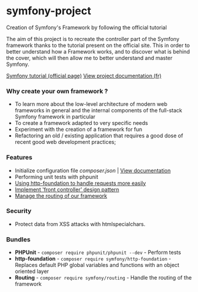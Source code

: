# symfony-project
Creation of Symfony's Framework by following the official tutorial

The aim of this project is to recreate the controller part of the Symfony framework thanks to the tutorial present on the official site.
This in order to better understand how a Framework works, and to discover what is behind the cover, which will then allow me to better understand and master Symfony.

[Symfony tutorial (official page)](https://symfony.com/doc/current/create_framework/index.html)
[View project documentation (fr)](https://github.com/jerkodeur/symfony-project/wiki)

### Why create your own framework ?
- To learn more about the low-level architecture of modern web frameworks in general and the internal components of the full-stack Symfony framework in particular
- To create a framework adapted to very specific needs
- Experiment with the creation of a framework for fun
- Refactoring an old / existing application that requires a good dose of recent good web development practices;

### Features
- Initialize configuration file _composer.json_ | [View documentation](https://getcomposer.org/doc/03-cli.md#init)
- Performing unit tests with phpunit
- [Using http-foundation to handle requests more easily](https://github.com/jerkodeur/symfony-project/wiki/Protocole-HTTP#utilisation-du-composant-symfony-httpfoundation)
- [Implement 'front controller' design pattern](https://github.com/jerkodeur/symfony-project/wiki/Front-Controller)
- [Manage the routing of our framework](https://github.com/jerkodeur/symfony-project/wiki/Routing)

### Security
- Protect data from XSS attacks with htmlspecialchars.

### Bundles
- __PHPUnit__ -  `composer require phpunit/phpunit --dev` - Perform tests
- __http-foundation__ -  `composer require symfony/http-foundation` - Replaces default PHP global variables and functions with an object oriented layer
- __Routing__ - `composer require symfony/routing` - Handle the routing of the framework

